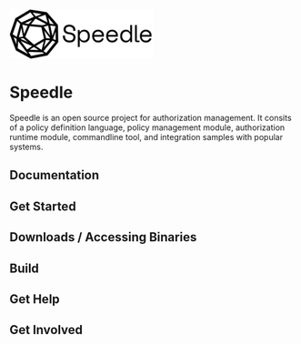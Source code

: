 
<img src="/docs/images/Speedle_log_black.svg" height="50%" width="50%"/> 

# Speedle

Speedle is an open source project for authorization management. It consits of a policy definition language, policy management module, authorization runtime module, commandline tool, and integration samples with popular systems.   


## Documentation

## Get Started


## Downloads / Accessing Binaries


## Build


## Get Help


## Get Involved



